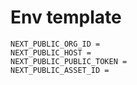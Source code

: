 # Env template

```
NEXT_PUBLIC_ORG_ID =
NEXT_PUBLIC_HOST =
NEXT_PUBLIC_PUBLIC_TOKEN =
NEXT_PUBLIC_ASSET_ID =
```
